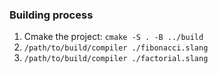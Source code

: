 ### Building process

1. Cmake the project: `cmake -S . -B ../build`
2. `/path/to/build/compiler ./fibonacci.slang`
3. `/path/to/build/compiler ./factorial.slang`

